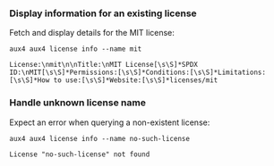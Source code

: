 ### Display information for an existing license

Fetch and display details for the MIT license:

```execute
aux4 aux4 license info --name mit
```

```expect:regex:ignorecase
License:\nmit\n\nTitle:\nMIT License[\s\S]*SPDX ID:\nMIT[\s\S]*Permissions:[\s\S]*Conditions:[\s\S]*Limitations:[\s\S]*How to use:[\s\S]*Website:[\s\S]*licenses/mit
```

### Handle unknown license name

Expect an error when querying a non-existent license:

```execute
aux4 aux4 license info --name no-such-license
```

```error:ignorecase:partial
License "no-such-license" not found
```